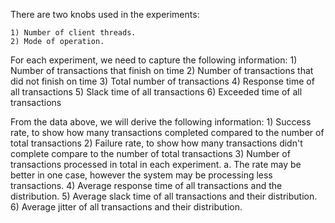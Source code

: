 There are two knobs used in the experiments:

	1) Number of client threads. 
	2) Mode of operation.

For each experiment, we need to capture the following information:
	1) Number of transactions that finish on time
	2) Number of transactions that did not finish on time
	3) Total number of transactions
	4) Response time of all transactions
	5) Slack time of all transactions
	6) Exceeded time of all transactions

From the data above, we will derive the following information:
	1) Success rate, to show how many transactions completed compared to the number of total transactions
	2) Failure rate, to show how many transactions didn't complete compare to the number of total transactions
	3) Number of transactions processed in total in each experiment. 
		a. The rate may be better in one case, however the system may be processing less transactions.
	4) Average response time of all transactions and the distribution.
	5) Average slack time of all transactions and their distribution.
	6) Average jitter of all transactions and their distribution.
